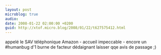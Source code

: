 ```yaml
---
layout: post
microblog: true
audio: 
date: 2008-01-22 02:00:00 +0200
guid: http://xtof.micro.blog/2008/01/22/t627575412.html
---
```

appelé le SAV téléphonique Amazon - accueil impeccable - encore un #humanbug d'1 burne de facteur dédaignant laisser qqe avis de passage ;)
